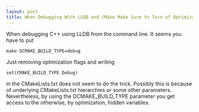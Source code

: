 ```yaml
---
layout: post
title: When Debugging With LLDB and CMake Make Sure to Turn of Optimization
---
```

When debugging C++ using LLDB from the command line. It seems you have to put 
    
    make DCMAKE_BUILD_TYPE=debug

Just removing optimization flags and writing 

    set(CMAKE_BUILD_TYPE Debug)

in the CMakeLists.txt does not seem to do the trick. Possibly this is because of underlying CMakeLists.txt hierarchies or some other parameters. Nevertheless, by using the DCMAKE_BUILD_TYPE parameter you get access to the otherwise, by optimization, hidden variables.    

